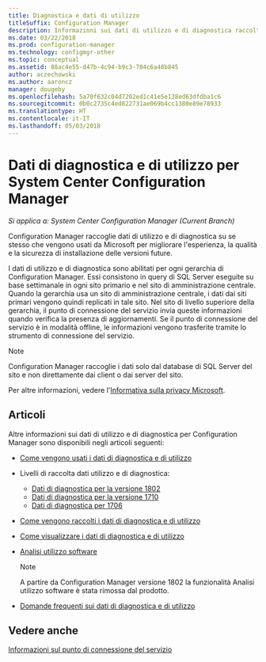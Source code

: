 ```yaml
---
title: Diagnostica e dati di utilizzo
titleSuffix: Configuration Manager
description: Informazioni sui dati di utilizzo e di diagnostica raccolti da System Center Configuration Manager.
ms.date: 03/22/2018
ms.prod: configuration-manager
ms.technology: configmgr-other
ms.topic: conceptual
ms.assetid: 88ac4e55-d47b-4c94-b9c3-704c6a48b845
author: aczechowski
ms.author: aaroncz
manager: dougeby
ms.openlocfilehash: 5a70f632c04d7202ed1c41e5e138ed63dfdba1c6
ms.sourcegitcommit: 0b0c2735c4ed822731ae069b4cc1380e89e78933
ms.translationtype: HT
ms.contentlocale: it-IT
ms.lasthandoff: 05/03/2018
---
```

# <a name="diagnostics-and-usage-data-for-system-center-configuration-manager"></a>Dati di diagnostica e di utilizzo per System Center Configuration Manager

*Si applica a: System Center Configuration Manager (Current Branch)*

Configuration Manager raccoglie dati di utilizzo e di diagnostica su se stesso che vengono usati da Microsoft per migliorare l'esperienza, la qualità e la sicurezza di installazione delle versioni future.  

 I dati di utilizzo e di diagnostica sono abilitati per ogni gerarchia di Configuration Manager. Essi consistono in query di SQL Server eseguite su base settimanale in ogni sito primario e nel sito di amministrazione centrale. Quando la gerarchia usa un sito di amministrazione centrale, i dati dai siti primari vengono quindi replicati in tale sito. Nel sito di livello superiore della gerarchia, il punto di connessione del servizio invia queste informazioni quando verifica la presenza di aggiornamenti. Se il punto di connessione del servizio è in modalità offline, le informazioni vengono trasferite tramite lo strumento di connessione del servizio.  

> [!NOTE]  
>  Configuration Manager raccoglie i dati solo dal database di SQL Server del sito e non direttamente dai client o dai server del sito.  

 Per altre informazioni, vedere l'[Informativa sulla privacy Microsoft](https://go.microsoft.com/fwlink/?LinkID=626527).  

## <a name="articles"></a>Articoli
 Altre informazioni sui dati di utilizzo e di diagnostica per Configuration Manager sono disponibili negli articoli seguenti:  

-   [Come vengono usati i dati di diagnostica e di utilizzo](../../../core/plan-design/diagnostics/how-diagnostics-and-usage-data-is-used.md)  

-   Livelli di raccolta dati utilizzo e di diagnostica:
    - [Dati di diagnostica per la versione 1802](/sccm/core/plan-design/diagnostics/levels-of-diagnostic-usage-data-collection-1802)  
    - [Dati di diagnostica per la versione 1710](/sccm/core/plan-design/diagnostics/levels-of-diagnostic-usage-data-collection-1710)  
    - [Dati di diagnostica per 1706](/sccm/core/plan-design/diagnostics/levels-of-diagnostic-usage-data-collection-1706)    

<!--
    - [Diagnostic data for 1702](/sccm/core/plan-design/diagnostics/levels-of-diagnostic-usage-data-collection-1702)      
    - [Diagnostic data for 1610](/sccm/core/plan-design/diagnostics/levels-of-diagnostic-usage-data-collection-1610)  
    - [Diagnostic data for  1606](/sccm/core/plan-design/diagnostics/levels-of-diagnostic-usage-data-collection-1606)    
    - [Diagnostic data for 1602](/sccm/core/plan-design/diagnostics/levels-of-diagnostic-usage-data-collection-1602)
    - [Diagnostic data for  1511](/sccm/core/plan-design/diagnostics/levels-of-diagnostic-usage-data-collection-1511)
-->

-   [Come vengono raccolti i dati di diagnostica e di utilizzo](../../../core/plan-design/diagnostics/how-diagnostics-and-usage-data-is-collected.md)  

-   [Come visualizzare i dati di diagnostica e di utilizzo](../../../core/plan-design/diagnostics/view-diagnostics-and-usage-data.md)  

-   [Analisi utilizzo software](../../../core/plan-design/diagnostics/customer-experience-improvement-program-ceip.md)  

     > [!Note]  
     > A partire da Configuration Manager versione 1802 la funzionalità Analisi utilizzo software è stata rimossa dal prodotto.


-   [Domande frequenti sui dati di diagnostica e di utilizzo](../../../core/understand/frequently-asked-questions-about-diagnostics-and-usage-data.md)  

## <a name="see-also"></a>Vedere anche  
 [Informazioni sul punto di connessione del servizio](../../../core/servers/deploy/configure/about-the-service-connection-point.md)

